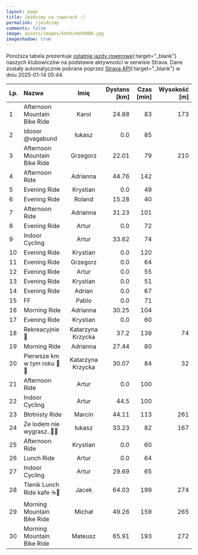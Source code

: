 ```yaml
---
layout: page
title: Jeździmy na rowerach :)
permalink: /jezdzimy
comments: false
image: assets/images/kmtb/kmtb008.jpg
imageshadow: true
---
```


Poniższa tabela prezentuje [ostatnie jazdy rowerowe](https://www.strava.com/clubs/336381){:target="_blank"} naszych klubowiczów na podstawie aktywności w serwisie Strava. Dane zostały automatycznie pobrane poprzez [Strava API](https://developers.strava.com/docs/reference/#api-Clubs-getClubActivitiesById){:target="_blank"} w dniu 2025-01-14 05:44.

Lp. | Nazwa | Imię | Dystans [km] | Czas [min] | Wysokość [m]
:--- | :--- | :---: | ---: | ---: | ---:
1|Afternoon Mountain Bike Ride|Karol|24.88|83|173
2|Idooor @vagabund|łukasz|0.0|85|
3|Afternoon Mountain Bike Ride|Grzegorz|22.01|79|210
4|Afternoon Ride|Adrianna|44.76|142|
5|Evening Ride|Krystian|0.0|49|
6|Evening Ride|Roland|15.28|40|
7|Afternoon Ride|Adrianna|31.23|101|
8|Evening Ride|Artur|0.0|72|
9|Indoor Cycling|Artur|33.62|74|
10|Evening Ride|Krystian|0.0|120|
11|Evening Ride|Grzegorz|0.0|64|
12|Evening Ride|Artur|0.0|55|
13|Evening Ride|Krystian|0.0|51|
14|Evening Ride|Adrian|0.0|67|
15|FF|Pablo|0.0|71|
16|Morning Ride|Adrianna|30.25|104|
17|Evening Ride|Krystian|0.0|60|
18|Rekreacyjnie 🚴|Katarzyna Krzycka|37.2|139|74
19|Morning Ride|Adrianna|27.44|80|
20|Pierwsze km w tym roku 🚴😃|Katarzyna Krzycka|30.07|84|32
21|Afternoon Ride|Artur|0.0|100|
22|Indoor Cycling|Artur|44.5|100|
23|Błotnisty Ride|Marcin|44.11|113|261
24|Ze lodem nie wygrasz..🍦🥲|łukasz|33.23|82|167
25|Afternoon Ride|Krystian|0.0|60|
26|Lunch Ride|Artur|0.0|64|
27|Indoor Cycling|Artur|29.69|65|
28|Tlenik Lunch Ride kafe ☕️🍪|Jacek|64.03|199|274
29|Morning Mountain Bike Ride|Michał|49.26|159|265
30|Morning Mountain Bike Ride|Mateusz|65.91|193|272
